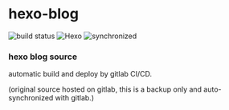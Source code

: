 # hexo-blog

![build status](https://gitlab.com/Akame-moe/akame-moe.gitlab.io/badges/master/pipeline.svg) ![Hexo](https://img.shields.io/badge/hexo-3.3.8-blue.svg) ![synchronized](https://img.shields.io/badge/github-synchronized-brightgreen)

### hexo blog source

automatic build and deploy by gitlab CI/CD.

(original source hosted on gitlab, this is a backup only and auto-synchronized with gitlab.)
